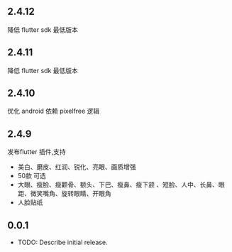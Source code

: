 ## 2.4.12
降低 flutter sdk 最低版本

## 2.4.11
降低 flutter sdk 最低版本

## 2.4.10
优化 android 依赖 pixelfree 逻辑  

## 2.4.9

发布flutter 插件,支持
- 美白、磨皮、红润、锐化、亮眼、画质增强
- 50款 可选
- 大眼、瘦脸、瘦颧骨、额头、下巴、瘦鼻、瘦下颔 、短脸、人中、长鼻、眼距、微笑嘴角、旋转眼睛、开眼角
- 人脸贴纸


## 0.0.1

* TODO: Describe initial release.
